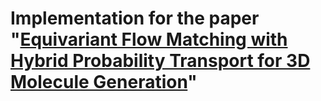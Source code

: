 # Implementation for the paper "[Equivariant Flow Matching with Hybrid Probability Transport for 3D Molecule Generation](https://neurips.cc/virtual/2023/poster/70795)"